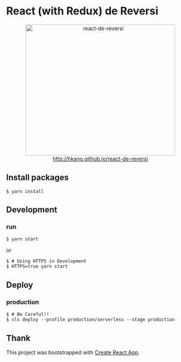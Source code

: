 # React (with Redux) de Reversi

<p align="center">
  <a href="http://hkano.github.io/react-de-reversi">
    <img alt="react-de-reversi" src="https://hkano.github.io/react-de-reversi/reversi.png" width="400" height="350">
    http://hkano.github.io/react-de-reversi
  </a>
</p>

## Install packages

```
$ yarn install
```

## Development

### run

```
$ yarn start
```

or

```
$ # Using HTTPS in Development
$ HTTPS=true yarn start
```

## Deploy

### production

```
$ # Be Careful!!
$ sls deploy --profile production/serverless --stage production
```

## Thank

This project was bootstrapped with [Create React App](https://github.com/facebookincubator/create-react-app).
